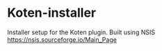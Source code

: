 # Koten-installer
Installer setup for the Koten plugin. 
Built using NSIS https://nsis.sourceforge.io/Main_Page